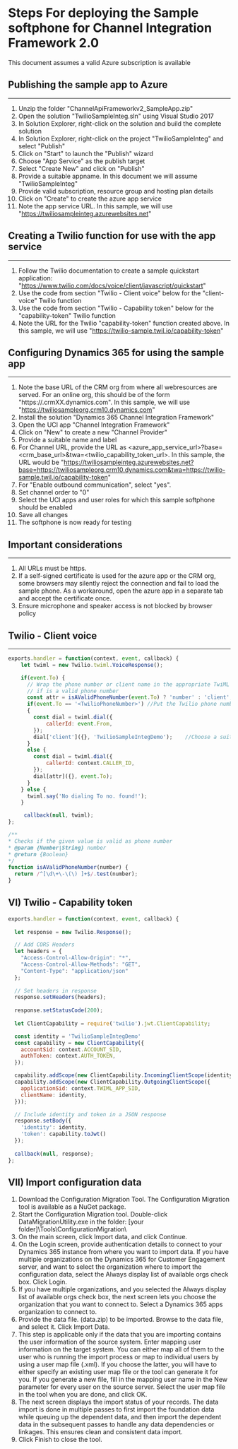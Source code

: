# Steps For deploying the Sample softphone for Channel Integration Framework 2.0

This document assumes a valid Azure subscription is available

## Publishing the sample app to Azure
-------------------------------------
1. Unzip the folder "ChannelApiFrameworkv2_SampleApp.zip"
2. Open the solution "TwilioSampleInteg.sln" using Visual Studio 2017
3. In Solution Explorer, right-click on the solution and build the complete solution
4. In Solution Explorer, right-click on the project "TwilioSampleInteg"  and select "Publish"
5. Click on "Start" to launch the "Publish" wizard
6. Choose "App Service" as the publish target
7. Select "Create New" and click on "Publish"
8. Provide a suitable appname. In this document we will assume "TwilioSampleInteg"
9. Provide valid subscription, resource group and hosting plan details
10. Click on "Create" to create the azure app service
11. Note the app service URL. In this sample, we will use "https://twiliosampleinteg.azurewebsites.net"

## Creating a Twilio function for use with the app service
-----------------------------------------------------------
1. Follow the Twilio documentation to create a sample quickstart application: "https://www.twilio.com/docs/voice/client/javascript/quickstart"
2. Use the code from section "Twilio - Client voice" below for the "client-voice" Twilio function
3. Use the code from section "Twilio - Capability token" below for the "capability-token" Twilio function
4. Note the URL for the Twilio "capability-token" function created above. In this sample, we will use "https://twilio-sample.twil.io/capability-token"

## Configuring Dynamics 365 for using the sample app
------------------------------------------------------
1. Note the base URL of the CRM org from where all webresources are served. For an online org, this should be of the form "https://<orgname>.crmXX.dynamics.com". In this sample, we will use "https://twiliosampleorg.crm10.dynamics.com"
1. Install the solution "Dynamics 365 Channel Integration Framework"
2. Open the UCI app "Channel Integration Framework"
3. Click on "New" to create a new "Channel Provider"
4. Provide a suitable name and label
5. For Channel URL, provide the URL as <azure_app_service_url>?base=<crm_base_url>&twa=<twilio_capability_token_url>. In this sample, the URL would be "https://twiliosampleinteg.azurewebsites.net?base=https://twiliosampleorg.crm10.dynamics.com&twa=https://twilio-sample.twil.io/capability-token"
6. For "Enable outbound communication", select "yes".
7. Set channel order to "0"
8. Select the UCI apps and user roles for which this sample softphone should be enabled
9. Save all changes
10. The softphone is now ready for testing

## Important considerations
----------------------------
1. All URLs must be https.
2. If a self-signed certificate is used for the azure app or the CRM org, some browsers may silently reject the connection and fail to load the sample phone. As a workaround, open the azure app in a separate tab and accept the certificate once.
3. Ensure microphone and speaker access is not blocked by browser policy


## Twilio - Client voice
--------------------------

```javascript
exports.handler = function(context, event, callback) {
    let twiml = new Twilio.twiml.VoiceResponse();

    if(event.To) {
      // Wrap the phone number or client name in the appropriate TwiML verb
      // if is a valid phone number
      const attr = isAValidPhoneNumber(event.To) ? 'number' : 'client';
      if(event.To == '<TwilioPhoneNumber>')	//Put the Twilio phone number to be used for this sample here
      {
        const dial = twiml.dial({
            callerId: event.From,
        });
        dial['client']({}, 'TwilioSampleIntegDemo');    //Choose a suitable client name here
      }
      else {
        const dial = twiml.dial({
            callerId: context.CALLER_ID,
        });
        dial[attr]({}, event.To);
      }
    } else {
      twiml.say('No dialing To no. found!');
    }

     callback(null, twiml);
};

/**
* Checks if the given value is valid as phone number
* @param {Number|String} number
* @return {Boolean}
*/
function isAValidPhoneNumber(number) {
  return /^[\d\+\-\(\) ]+$/.test(number);
}
```

VI) Twilio - Capability token
------------------------------

```javascript
exports.handler = function(context, event, callback) {
  
  let response = new Twilio.Response();

  // Add CORS Headers
  let headers = {
    "Access-Control-Allow-Origin": "*",
    "Access-Control-Allow-Methods": "GET",
    "Content-Type": "application/json"
  };
    
  // Set headers in response
  response.setHeaders(headers);
  
  response.setStatusCode(200);
  
  let ClientCapability = require('twilio').jwt.ClientCapability;

  const identity = 'TwilioSampleIntegDemo'
  const capability = new ClientCapability({
    accountSid: context.ACCOUNT_SID,
    authToken: context.AUTH_TOKEN,
  });

  capability.addScope(new ClientCapability.IncomingClientScope(identity));
  capability.addScope(new ClientCapability.OutgoingClientScope({
    applicationSid: context.TWIML_APP_SID,
    clientName: identity,
  }));

  // Include identity and token in a JSON response
  response.setBody({
    'identity': identity,
    'token': capability.toJwt()
  });
  
  callback(null, response);
};
```

VII) Import configuration data
------------------------------

1. Download the Configuration Migration Tool. The Configuration Migration tool is available as a NuGet package.
2. Start the Configuration Migration tool. Double-click DataMigrationUtility.exe in the folder: [your folder]\Tools\ConfigurationMigration\
3. On the main screen, click Import data, and click Continue.
4. On the Login screen, provide authentication details to connect to your Dynamics 365 instance from where you want to import data. If you have multiple organizations on the Dynamics 365 for Customer Engagement server, and want to select the organization where to import the configuration data, select the Always display list of available orgs check box. Click Login.
5. If you have multiple organizations, and you selected the Always display list of available orgs check box, the next screen lets you choose the organization that you want to connect to. Select a Dynamics 365 apps organization to connect to.
6. Provide the data file. (data.zip) to be imported. Browse to the data file, and select it. Click Import Data.
7. This step is applicable only if the data that you are importing contains the user information of the source system. Enter mapping user information on the target system. You can either map all of them to the user who is running the import process or map to individual users by using a user map file (.xml). If you choose the latter, you will have to either specify an existing user map file or the tool can generate it for you. If you generate a new file, fill in the mapping user name in the New parameter for every user on the source server. Select the user map file in the tool when you are done, and click OK.
8. The next screen displays the import status of your records. The data import is done in multiple passes to first import the foundation data while queuing up the dependent data, and then import the dependent data in the subsequent passes to handle any data dependencies or linkages. This ensures clean and consistent data import.
9. Click Finish to close the tool.